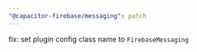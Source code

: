```yaml
---
"@capacitor-firebase/messaging": patch
---
```


fix: set plugin config class name to `FirebaseMessaging`
